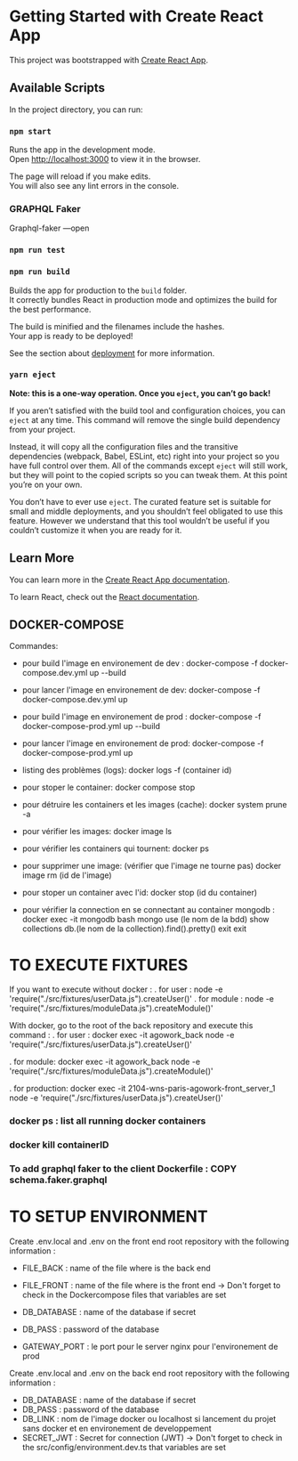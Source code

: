 # Getting Started with Create React App

This project was bootstrapped with [Create React App](https://github.com/facebook/create-react-app).

## Available Scripts

In the project directory, you can run:

### `npm start`

Runs the app in the development mode.\
Open [http://localhost:3000](http://localhost:3000) to view it in the browser.

The page will reload if you make edits.\
You will also see any lint errors in the console.

### GRAPHQL Faker

Graphql-faker —open

### `npm run test`

### `npm run build`

Builds the app for production to the `build` folder.\
It correctly bundles React in production mode and optimizes the build for the best performance.

The build is minified and the filenames include the hashes.\
Your app is ready to be deployed!

See the section about [deployment](https://facebook.github.io/create-react-app/docs/deployment) for more information.

### `yarn eject`

**Note: this is a one-way operation. Once you `eject`, you can’t go back!**

If you aren’t satisfied with the build tool and configuration choices, you can `eject` at any time. This command will remove the single build dependency from your project.

Instead, it will copy all the configuration files and the transitive dependencies (webpack, Babel, ESLint, etc) right into your project so you have full control over them. All of the commands except `eject` will still work, but they will point to the copied scripts so you can tweak them. At this point you’re on your own.

You don’t have to ever use `eject`. The curated feature set is suitable for small and middle deployments, and you shouldn’t feel obligated to use this feature. However we understand that this tool wouldn’t be useful if you couldn’t customize it when you are ready for it.

## Learn More

You can learn more in the [Create React App documentation](https://facebook.github.io/create-react-app/docs/getting-started).

To learn React, check out the [React documentation](https://reactjs.org/).

## DOCKER-COMPOSE

Commandes:
- pour build l'image en environement de dev : docker-compose -f docker-compose.dev.yml up --build
- pour lancer l'image en environement de dev: docker-compose -f docker-compose.dev.yml up
- pour build l'image en environement de prod : docker-compose -f docker-compose-prod.yml up --build
- pour lancer l'image en environement de prod: docker-compose -f docker-compose-prod.yml up

- listing des problèmes (logs): docker logs -f (container id)
- pour stoper le container: docker compose stop
- pour détruire les containers et les images (cache): docker system prune -a
- pour vérifier les images: docker image ls
- pour vérifier les containers qui tournent: docker ps
- pour supprimer une image: (vérifier que l'image ne tourne pas) docker image rm (id de l'image)
- pour stoper un container avec l'id: docker stop (id du container)

- pour vérifier la connection en se connectant au container mongodb :
  docker exec -it mongodb bash
  mongo
  use (le nom de la bdd)
  show collections
  db.(le nom de la collection).find().pretty()
  exit
  exit

# TO EXECUTE FIXTURES 
  If you want to execute without docker :
  . for user :
  node -e 'require("./src/fixtures/userData.js").createUser()'
  . for module :
  node -e 'require("./src/fixtures/moduleData.js").createModule()'

  With docker, go to the root of the back repository and execute this command :
  . for user :
  docker exec -it agowork_back node -e 'require("./src/fixtures/userData.js").createUser()'

  . for module: 
  docker exec -it agowork_back node -e 'require("./src/fixtures/moduleData.js").createModule()'

  . for production:
  docker exec -it 2104-wns-paris-agowork-front_server_1 node -e 'require("./src/fixtures/userData.js").createUser()'

### docker ps : list all running docker containers
### docker kill containerID
### To add graphql faker to the client Dockerfile : COPY schema.faker.graphql

# TO SETUP ENVIRONMENT 
  Create .env.local and .env on the front end root repository with the following information :
  - FILE_BACK : name of the file where is the back end 
  - FILE_FRONT : name of the file where is the front end 
  -> Don't forget to check in the Dockercompose files that variables are set 
  
  - DB_DATABASE : name of the database if secret
  - DB_PASS : password of the database 

  - GATEWAY_PORT : le port pour le server nginx pour l'environement de prod

  Create .env.local and .env on the back end root repository with the following information : 
  - DB_DATABASE : name of the database if secret
  - DB_PASS : password of the database 
  - DB_LINK : nom de l'image docker ou localhost si lancement du projet sans docker et en environement de developpement 
  - SECRET_JWT : Secret for connection (JWT) 
  -> Don't forget to check in the src/config/environment.dev.ts that variables are set 
